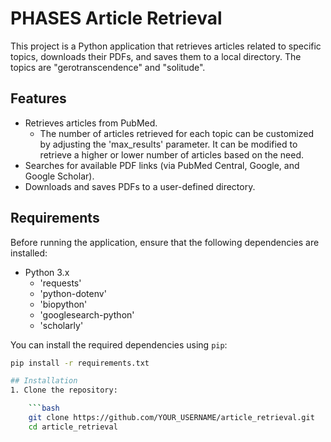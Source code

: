 # PHASES Article Retrieval

This project is a Python application that retrieves articles related to specific topics, downloads their PDFs, and saves them to a local directory. The topics are "gerotranscendence" and "solitude".

## Features

- Retrieves articles from PubMed.
    - The number of articles retrieved for each topic can be customized by adjusting the 'max_results' parameter. It can be modified to retrieve a higher or lower number of articles based  on the need.
- Searches for available PDF links (via PubMed Central, Google, and Google Scholar).
- Downloads and saves PDFs to a user-defined directory.


## Requirements

Before running the application, ensure that the following dependencies are installed:

- Python 3.x
    - 'requests'
    - 'python-dotenv'
    - 'biopython'
    - 'googlesearch-python'
    - 'scholarly'

You can install the required dependencies using `pip`:

```bash
pip install -r requirements.txt

## Installation
1. Clone the repository:

    ```bash
    git clone https://github.com/YOUR_USERNAME/article_retrieval.git
    cd article_retrieval


 